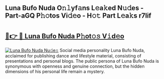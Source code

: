 ## Luna Bufo Nuda O𝚗𝚕yf𝚊ns L𝚎a𝚔ed N𝚞𝚍es - Part-aGQ P𝚑𝚘tos Vi𝚍𝚎o - H𝚘𝚝 Part L𝚎a𝚔s r7lif

# <h2><a href="http://kfat4t.oniu.top/?m=Luna+Bufo+Nuda">🔗👉 🔴 Luna Bufo Nuda P𝚑ot𝚘𝚜 V𝚒d𝚎o</a></h2>

[![Luna Bufo Nuda Nu𝚍e𝚜](https://i.imgur.com/0qMVB7G.gif)](http://kfat4t.oniu.top/?m=Luna+Bufo+Nuda)
Social media personality Luna Bufo Nuda, acclaimed for publishing dance and lifestyle material, consisting of presentations and personal blogs. The public persona of Luna Bufo Nuda is synonymous with openness and genuine connection, but the hidden dimensions of his personal life remain a mystery.  
